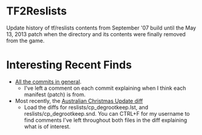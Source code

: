 # TF2Reslists
Update history of tf/reslists contents from September '07 build until the May 13, 2013 patch when the directory and its contents were finally removed from the game.

# Interesting Recent Finds
* [All the commits in general](https://github.com/404UNFca/TF2Reslists/commits/master).
  * I've left a comment on each commit explaining when I think each manifest (patch) is from.
* Most recently, the [Australian Christmas Update diff](https://github.com/404UNFca/TF2Reslists/commit/148e3428845c22c1eca4b03deac54b6c5b14523a)
  * Load the diffs for reslists/cp_degrootkeep.lst, and reslists/cp_degrootkeep.snd. You can CTRL+F for my username to find comments I've left throughout both files in the diff explaining what is of interest.
